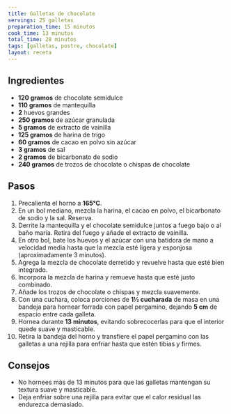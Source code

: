 ```yaml
---
title: Galletas de chocolate
servings: 25 galletas
preparation_time: 15 minutos
cook_time: 13 minutos
total_time: 28 minutos
tags: [galletas, postre, chocolate]
layout: receta
---
```


## Ingredientes

- **120 gramos** de chocolate semidulce
- **110 gramos** de mantequilla
- **2** huevos grandes
- **250 gramos** de azúcar granulada
- **5 gramos** de extracto de vainilla
- **125 gramos** de harina de trigo
- **60 gramos** de cacao en polvo sin azúcar
- **3 gramos** de sal
- **2 gramos** de bicarbonato de sodio
- **240 gramos** de trozos de chocolate o chispas de chocolate

## Pasos

1. Precalienta el horno a **165°C**.
2. En un bol mediano, mezcla la harina, el cacao en polvo, el bicarbonato de sodio y la sal. Reserva.
3. Derrite la mantequilla y el chocolate semidulce juntos a fuego bajo o al baño maría. Retira del fuego y añade el extracto de vainilla.
4. En otro bol, bate los huevos y el azúcar con una batidora de mano a velocidad media hasta que la mezcla esté ligera y esponjosa (aproximadamente 3 minutos).
5. Agrega la mezcla de chocolate derretido y revuelve hasta que esté bien integrado.
6. Incorpora la mezcla de harina y remueve hasta que esté justo combinado.
7. Añade los trozos de chocolate o chispas y mezcla suavemente.
8. Con una cuchara, coloca porciones de **1½ cucharada** de masa en una bandeja para hornear forrada con papel pergamino, dejando **5 cm** de espacio entre cada galleta.
9. Hornea durante **13 minutos**, evitando sobrecocerlas para que el interior quede suave y masticable.
10. Retira la bandeja del horno y transfiere el papel pergamino con las galletas a una rejilla para enfriar hasta que estén tibias y firmes.

## Consejos

- No hornees más de 13 minutos para que las galletas mantengan su textura suave y masticable.
- Deja enfriar sobre una rejilla para evitar que el calor residual las endurezca demasiado.
